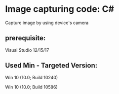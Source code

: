 # Image capturing code: C#
Capture image by using device's camera

## prerequisite:
Visual Studio 12/15/17

## Used Min - Targeted Version:
Win 10 (10.0; Build 10240)

Win 10 (10.0; Build 10586)
